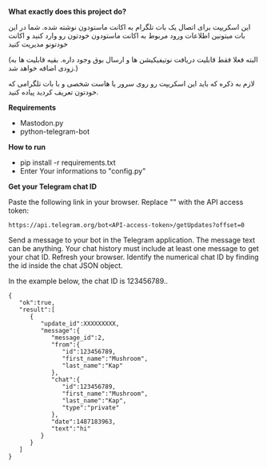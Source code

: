 **What exactly does this project do?**

این اسکریپت برای اتصال یک بات تلگرام به اکانت ماستودون نوشته شده. شما در این بات میتونین اطلاعات ورود مربوط به اکانت ماستودون خودتون رو وارد کنید و اکانت خودتونو مدیریت کنید 

(البته فعلا فقط قابلیت دریافت نوتیفیکیشن ها و ارسال بوق وجود داره. بقیه قابلیت ها به زودی اضافه خواهد شد.)

لازم به ذکره که باید این اسکریپت رو روی سرور یا هاست شخصی و با بات تلگرامی که خودتون تعریف کردید پیاده کنید.

**Requirements**
* Mastodon.py
* python-telegram-bot

**How to run**
* pip install -r requirements.txt
* Enter Your informations to "config.py"

**Get your Telegram chat ID**

Paste the following link in your browser. Replace "<API-access-token>" with the API access token:

    https://api.telegram.org/bot<API-access-token>/getUpdates?offset=0
    
Send a message to your bot in the Telegram application. The message text can be anything. Your chat history must include at least one message to get your chat ID.
Refresh your browser.
Identify the numerical chat ID by finding the id inside the chat JSON object.

In the example below, the chat ID is 123456789..

```
{  
   "ok":true,
   "result":[  
      {  
         "update_id":XXXXXXXXX,
         "message":{  
            "message_id":2,
            "from":{  
               "id":123456789,
               "first_name":"Mushroom",
               "last_name":"Kap"
            },
            "chat":{  
               "id":123456789,
               "first_name":"Mushroom",
               "last_name":"Kap",
               "type":"private"
            },
            "date":1487183963,
            "text":"hi"
         }
      }
   ]
}
```
